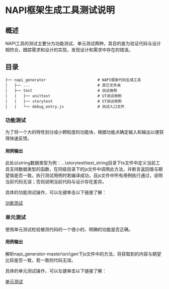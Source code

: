 # NAPI框架生成工具测试说明

## 概述
NAPI工具的测试主要分为功能测试、单元测试两种，其目的是为验证代码与设计相符合，跟踪需求和设计的实现，发现设计和需求中存在的错误。

## 目录

	├── napi_generator                       # NAPI框架代码生成工具
	│   ├── ...                              # 其它文件夹
	│   ├── test                             # 测试用例
	│   |   ├── unittest                     # UT测试用例
	│   |   ├── storytest                    # ST测试用例
	│   |   └── debug_entry.js               # 测试入口文件

### 功能测试

为了将一个大的特性划分成小颗粒度的功能块，根据功能点确定输入和输出以便获得快速反馈。

#### 用例输出

此处以string数据类型为例：...\storytest\test_string目录下ts文件中定义当前工具支持数据类型的函数，在同级目录下的js文件中调用此方法，并断言返回值与期望值是否一致。执行测试用例时若编译成功，且js文件中所有用例执行通过，说明当前代码无误；否则说明当前代码与设计存在差异。

具体的功能测试操作，可以左键单击以下链接了解：

[功能测试](https://gitee.com/openharmony/napi_generator/blob/master/test/storytest/README_ZH.md)

### 单元测试

使用单元测试检验被测代码的一个很小的、明确的功能是否正确。

#### 用例输出

解析napi_generator-master\src\gen下js文件中的方法，将获取到的内容与期望比较是否一致，若一致则代码无误。

具体的单元测试操作，可以左键单击以下链接了解：

[单元测试](https://gitee.com/openharmony/napi_generator/blob/master/test/unittest/README_ZH.md)